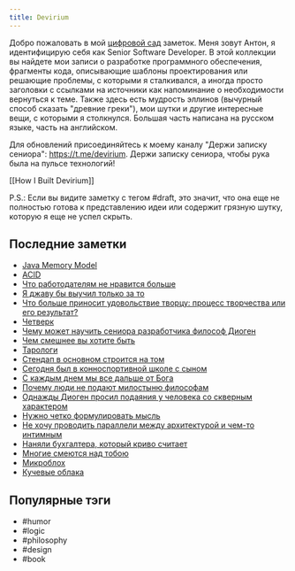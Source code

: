 ```yaml
---
title: Devirium
---
```


Добро пожаловать в мой [цифровой сад](https://maggieappleton.com/garden-history) заметок. Меня зовут Антон, я идентифицирую себя как Senior Software Developer. В этой коллекции вы найдете мои записи о разработке программного обеспечения, фрагменты кода, описывающие шаблоны проектирования или решающие проблемы, с которыми я сталкивался, а иногда просто заголовки с ссылками на источники как напоминание о необходимости вернуться к теме. Также здесь есть мудрость эллинов (вычурный способ сказать "древние греки"), мои шутки и другие интересные вещи, с которыми я столкнулся. Большая часть написана на русском языке, часть на английском.

Для обновлений присоединяйтесь к моему каналу "Держи записку сениора": https://t.me/devirium. Держи записку сениора, чтобы рука была на пульсе технологий!

[[How I Built Devirium]]

P.S.: Если вы видите заметку с тегом #draft, это значит, что она еще не полностью готова к представлению идеи или содержит грязную шутку, которую я еще не успел скрыть.

## Последние заметки
- [Java Memory Model](2024-09/Java-Memory-Model.md)
- [ACID](2022/2022-08/ACID.md)
- [Что работодателям не нравится больше](draft/Что-работодателям-не-нравится-больше.md)
- [Я джаву бы выучил только за то](2024/2024-08/Я-джаву-бы-выучил-только-за-то.md)
- [Что больше приносит удовольствие творцу: процесс творчества или его результат?](2024/2024-08/Что-больше-приносит-удовольствие-творцу:-процесс-творчества-или-его-результат?.md)
- [Четверк](2024/2024-08/Четверк.md)
- [Чему может научить сениора разработчика философ Диоген](2024/2024-08/Чему-может-научить-сениора-разработчика-философ-Диоген.md)
- [Чем смешнее вы хотите быть](2024/2024-08/Чем-смешнее-вы-хотите-быть.md)
- [Тарологи](2024/2024-08/Тарологи.md)
- [Стендап в основном строится на том](2024/2024-08/Стендап-в-основном-строится-на-том.md)
- [Сегодня был в конноспортивной школе с сыном](2024/2024-08/Сегодня-был-в-конноспортивной-школе-с-сыном.md)
- [С каждым днем мы все дальше от Бога](2024/2024-08/С-каждым-днем-мы-все-дальше-от-Бога.md)
- [Почему люди не подают милостыню философам](2024/2024-08/Почему-люди-не-подают-милостыню-философам.md)
- [Однажды Диоген просил подаяния у человека со скверным характером](2024/2024-08/Однажды-Диоген-просил-подаяния-у-человека-со-скверным-характером.md)
- [Нужно четко формулировать мысль](2024/2024-08/Нужно-четко-формулировать-мысль.md)
- [Не хочу проводить параллели между архитектурой и чем-то интимным](2024/2024-08/Не-хочу-проводить-параллели-между-архитектурой-и-чем-то-интимным.md)
- [Наняли бухгалтера, который криво считает](2024/2024-08/Наняли-бухгалтера,-который-криво-считает.md)
- [Многие смеются над тобою](2024/2024-08/Многие-смеются-над-тобою.md)
- [Микроблох](2024/2024-08/Микроблох.md)
- [Кучевые облака](2024/2024-08/Кучевые-облака.md)


## Популярные тэги
- #humor
- #logic
- #philosophy
- #design
- #book
